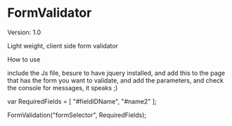 FormValidator
=============

Version: 1.0

Light weight, client side form validator

How to use


include the Js file, besure to have jquery installed,
and add this to the page that has the form you want to validate, 
and add the parameters, and check the console for messages, it speaks ;) 




var RequiredFields = [
       "#fieldIDName",
       "#name2"
];

FormValidation("formSelector", RequiredFields);


